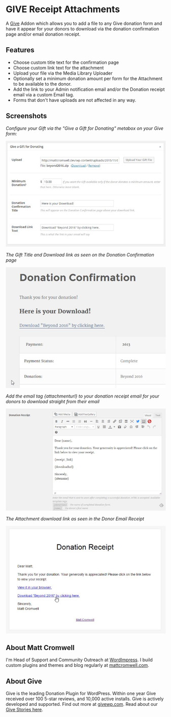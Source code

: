 # GIVE Receipt Attachments
A [Give](https://givewp.com) Addon which allows you to add a file to any Give donation form and have it appear for your donors to download via the donation confirmation page and/or email donation receipt.

## Features

* Choose custom title text for the confirmation page
* Choose custom link text for the attachment
* Upload your file via the Media Library Uploader
* Optionally set a minimum donation amount per form for the Attachment to be available to the donor.
* Add the link to your Admin notification email and/or the Donation receipt email via a custom Email tag.
* Forms that don't have uploads are not affected in any way.

## Screenshots

*Configure your Gift via the "Give a Gift for Donating" metabox on your Give form:*

![GIVE-RA Form Settings](assets/ggfd-metabox.jpg)

*The Gift Title and Download link as seen on the Donation Confirmation page*

![GIVE-RA Attachment link on Donation Confirmation page](assets/ggfd-donation-confirmation.jpg)

*Add the email tag {attachmenturl} to your donation receipt email for your donors to download straight from their email*

![GIVE-RA Email Tag settings](assets/ggfd-email-tag.jpg)

*The Attachment download link as seen in the Donor Email Receipt*

![GIVE-RA on Email Receipt](assets/ggfd-email-receipt.jpg)

## About Matt Cromwell

I'm Head of Support and Community Outreach at [WordImpress](https://wordimpress.com). I build custom plugins and themes and blog regularly at [mattcromwell.com](https://www.mattcromwell.com).

## About Give
Give is the leading Donation Plugin for WordPress. Within one year Give received over 100 5-star reviews, and 10,000 active installs. Give is actively developed and supported. Find out more at [givewp.com](https://givewp.com). Read about our [Give Stories here](https://givewp.com/category/give-stories).
